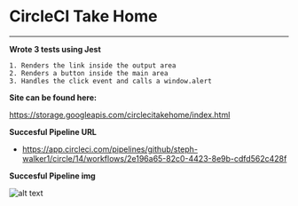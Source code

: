 # CircleCI Take Home

-----------------
**Wrote 3 tests using Jest**

    1. Renders the link inside the output area
    2. Renders a button inside the main area
    3. Handles the click event and calls a window.alert


**Site can be found here:**

https://storage.googleapis.com/circlecitakehome/index.html


**Succesful Pipeline URL**
   - https://app.circleci.com/pipelines/github/steph-walker1/circle/14/workflows/2e196a65-82c0-4423-8e9b-cdfd562c428f

**Succesful Pipeline img**

![alt text](https://storage.googleapis.com/circlecitakehome/circle.png)
